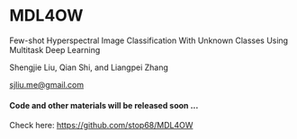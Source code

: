 # MDL4OW
Few-shot Hyperspectral Image Classification With Unknown Classes Using Multitask Deep Learning

Shengjie Liu, Qian Shi, and Liangpei Zhang

sjliu.me@gmail.com

#### Code and other materials will be released soon ...
Check here: https://github.com/stop68/MDL4OW
